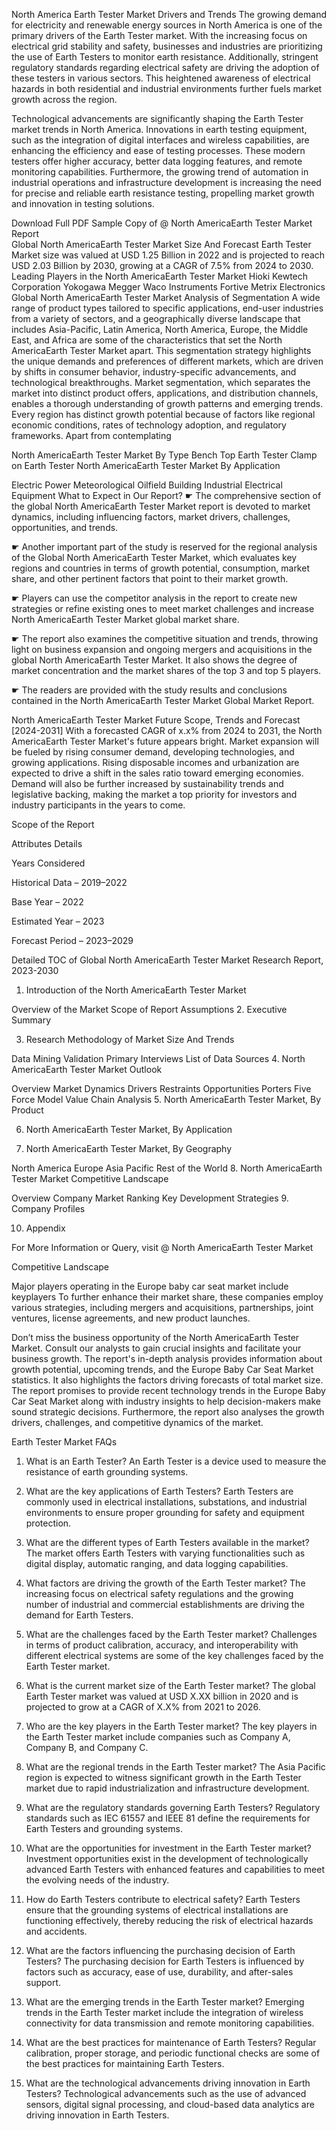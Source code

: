 North America Earth Tester Market Drivers and Trends
The growing demand for electricity and renewable energy sources in North America is one of the primary drivers of the Earth Tester market. With the increasing focus on electrical grid stability and safety, businesses and industries are prioritizing the use of Earth Testers to monitor earth resistance. Additionally, stringent regulatory standards regarding electrical safety are driving the adoption of these testers in various sectors. This heightened awareness of electrical hazards in both residential and industrial environments further fuels market growth across the region.

Technological advancements are significantly shaping the Earth Tester market trends in North America. Innovations in earth testing equipment, such as the integration of digital interfaces and wireless capabilities, are enhancing the efficiency and ease of testing processes. These modern testers offer higher accuracy, better data logging features, and remote monitoring capabilities. Furthermore, the growing trend of automation in industrial operations and infrastructure development is increasing the need for precise and reliable earth resistance testing, propelling market growth and innovation in testing solutions.

Download Full PDF Sample Copy of @ North AmericaEarth Tester Market Report  
Global North AmericaEarth Tester Market Size And Forecast
Earth Tester Market size was valued at USD 1.25 Billion in 2022 and is projected to reach USD 2.03 Billion by 2030, growing at a CAGR of 7.5% from 2024 to 2030.
Leading Players in the North AmericaEarth Tester Market
Hioki
Kewtech Corporation
Yokogawa
Megger
Waco Instruments
Fortive
Metrix Electronics
Global North AmericaEarth Tester Market Analysis of Segmentation
A wide range of product types tailored to specific applications, end-user industries from a variety of sectors, and a geographically diverse landscape that includes Asia-Pacific, Latin America, North America, Europe, the Middle East, and Africa are some of the characteristics that set the North AmericaEarth Tester Market apart. This segmentation strategy highlights the unique demands and preferences of different markets, which are driven by shifts in consumer behavior, industry-specific advancements, and technological breakthroughs. Market segmentation, which separates the market into distinct product offers, applications, and distribution channels, enables a thorough understanding of growth patterns and emerging trends. Every region has distinct growth potential because of factors like regional economic conditions, rates of technology adoption, and regulatory frameworks. Apart from contemplating

North AmericaEarth Tester Market By Type
Bench Top Earth Tester
Clamp on Earth Tester
North AmericaEarth Tester Market By Application

Electric Power
Meteorological
Oilfield
Building
Industrial Electrical Equipment
What to Expect in Our Report?
☛ The comprehensive section of the global North AmericaEarth Tester Market report is devoted to market dynamics, including influencing factors, market drivers, challenges, opportunities, and trends.

☛ Another important part of the study is reserved for the regional analysis of the Global North AmericaEarth Tester Market, which evaluates key regions and countries in terms of growth potential, consumption, market share, and other pertinent factors that point to their market growth.

☛ Players can use the competitor analysis in the report to create new strategies or refine existing ones to meet market challenges and increase North AmericaEarth Tester Market global market share.

☛ The report also examines the competitive situation and trends, throwing light on business expansion and ongoing mergers and acquisitions in the global North AmericaEarth Tester Market. It also shows the degree of market concentration and the market shares of the top 3 and top 5 players.

☛ The readers are provided with the study results and conclusions contained in the North AmericaEarth Tester Market Global Market Report.

North AmericaEarth Tester Market Future Scope, Trends and Forecast [2024-2031]
With a forecasted CAGR of x.x% from 2024 to 2031, the North AmericaEarth Tester Market's future appears bright. Market expansion will be fueled by rising consumer demand, developing technologies, and growing applications. Rising disposable incomes and urbanization are expected to drive a shift in the sales ratio toward emerging economies. Demand will also be further increased by sustainability trends and legislative backing, making the market a top priority for investors and industry participants in the years to come.

Scope of the Report

Attributes Details

Years Considered

Historical Data – 2019–2022

Base Year – 2022

Estimated Year – 2023

Forecast Period – 2023–2029

Detailed TOC of Global North AmericaEarth Tester Market Research Report, 2023-2030
1. Introduction of the North AmericaEarth Tester Market

Overview of the Market
Scope of Report
Assumptions
2. Executive Summary

3. Research Methodology of Market Size And Trends

Data Mining
Validation
Primary Interviews
List of Data Sources
4. North AmericaEarth Tester Market Outlook

Overview
Market Dynamics
Drivers
Restraints
Opportunities
Porters Five Force Model
Value Chain Analysis
5. North AmericaEarth Tester Market, By Product

6. North AmericaEarth Tester Market, By Application

7. North AmericaEarth Tester Market, By Geography

North America
Europe
Asia Pacific
Rest of the World
8. North AmericaEarth Tester Market Competitive Landscape

Overview
Company Market Ranking
Key Development Strategies
9. Company Profiles

10. Appendix

For More Information or Query, visit @ North AmericaEarth Tester Market

Competitive Landscape

Major players operating in the Europe baby car seat market include keyplayers To further enhance their market share, these companies employ various strategies, including mergers and acquisitions, partnerships, joint ventures, license agreements, and new product launches.

Don’t miss the business opportunity of the North AmericaEarth Tester Market. Consult our analysts to gain crucial insights and facilitate your business growth.
The report's in-depth analysis provides information about growth potential, upcoming trends, and the Europe Baby Car Seat Market statistics. It also highlights the factors driving forecasts of total market size. The report promises to provide recent technology trends in the Europe Baby Car Seat Market along with industry insights to help decision-makers make sound strategic decisions. Furthermore, the report also analyses the growth drivers, challenges, and competitive dynamics of the market.

Earth Tester Market FAQs
1. What is an Earth Tester?
An Earth Tester is a device used to measure the resistance of earth grounding systems.

2. What are the key applications of Earth Testers?
Earth Testers are commonly used in electrical installations, substations, and industrial environments to ensure proper grounding for safety and equipment protection.

3. What are the different types of Earth Testers available in the market?
The market offers Earth Testers with varying functionalities such as digital display, automatic ranging, and data logging capabilities.

4. What factors are driving the growth of the Earth Tester market?
The increasing focus on electrical safety regulations and the growing number of industrial and commercial establishments are driving the demand for Earth Testers.

5. What are the challenges faced by the Earth Tester market?
Challenges in terms of product calibration, accuracy, and interoperability with different electrical systems are some of the key challenges faced by the Earth Tester market.

6. What is the current market size of the Earth Tester market?
The global Earth Tester market was valued at USD X.XX billion in 2020 and is projected to grow at a CAGR of X.X% from 2021 to 2026.

7. Who are the key players in the Earth Tester market?
The key players in the Earth Tester market include companies such as Company A, Company B, and Company C.

8. What are the regional trends in the Earth Tester market?
The Asia Pacific region is expected to witness significant growth in the Earth Tester market due to rapid industrialization and infrastructure development.

9. What are the regulatory standards governing Earth Testers?
Regulatory standards such as IEC 61557 and IEEE 81 define the requirements for Earth Testers and grounding systems.

10. What are the opportunities for investment in the Earth Tester market?
Investment opportunities exist in the development of technologically advanced Earth Testers with enhanced features and capabilities to meet the evolving needs of the industry.

11. How do Earth Testers contribute to electrical safety?
Earth Testers ensure that the grounding systems of electrical installations are functioning effectively, thereby reducing the risk of electrical hazards and accidents.

12. What are the factors influencing the purchasing decision of Earth Testers?
The purchasing decision for Earth Testers is influenced by factors such as accuracy, ease of use, durability, and after-sales support.

13. What are the emerging trends in the Earth Tester market?
Emerging trends in the Earth Tester market include the integration of wireless connectivity for data transmission and remote monitoring capabilities.

14. What are the best practices for maintenance of Earth Testers?
Regular calibration, proper storage, and periodic functional checks are some of the best practices for maintaining Earth Testers.

15. What are the technological advancements driving innovation in Earth Testers?
Technological advancements such as the use of advanced sensors, digital signal processing, and cloud-based data analytics are driving innovation in Earth Testers.
